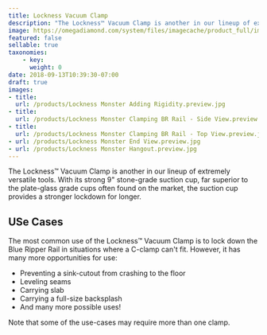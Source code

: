 ```yaml
---
title: Lockness Vacuum Clamp
description: "The Lockness™ Vacuum Clamp is another in our lineup of extremely versatile tools.  With its strong 9\" stone-grade suction cup, far superior to the plate-glass grade cups often found on the market, the suction cup provides a stronger lockdown for longer."
image: https://omegadiamond.com/system/files/imagecache/product_full/images/products/Lockness%20Monster.jpg
featured: false
sellable: true
taxonomies: 
    - key: 
      weight: 0
date: 2018-09-13T10:39:30-07:00
draft: true
images: 
- title:
  url: /products/Lockness Monster Adding Rigidity.preview.jpg
- title:
  url: /products/Lockness Monster Clamping BR Rail - Side View.preview.jpg
- title:
  url: /products/Lockness Monster Clamping BR Rail - Top View.preview.jpg
- url: /products/Lockness Monster End View.preview.jpg
- url: /products/Lockness Monster Hangout.preview.jpg
---
```


The Lockness™ Vacuum Clamp is another in our lineup of extremely versatile tools.  With its strong 9" stone-grade suction cup, far superior to the plate-glass grade cups often found on the market, the suction cup provides a stronger lockdown for longer.

## USe Cases

The most common use of the Lockness™ Vacuum Clamp is to lock down the Blue Ripper Rail in situations where a C-clamp can't fit.  However, it has many more opportunities for use:

* Preventing a sink-cutout from crashing to the floor
* Leveling seams
* Carrying slab
* Carrying a full-size backsplash
* And many more possible uses!

Note that some of the use-cases may require more than one clamp.

